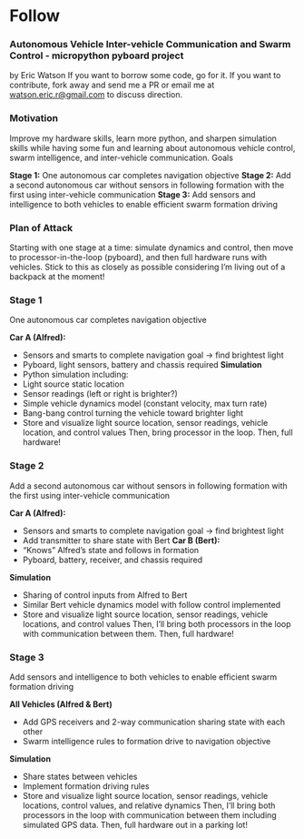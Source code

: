 # Follow
### Autonomous Vehicle Inter-vehicle Communication and Swarm Control - micropython pyboard project
by Eric Watson
If you want to borrow some code, go for it. If you want to contribute, fork away and send me a PR or email me at watson.eric.r@gmail.com to discuss direction.

### Motivation
Improve my hardware skills, learn more python, and sharpen simulation skills while having some fun and learning about autonomous vehicle control, swarm intelligence, and inter-vehicle communication.
Goals

**Stage 1:** One autonomous car completes navigation objective 
**Stage 2:** Add a second autonomous car without sensors in following formation with the first using inter-vehicle communication
**Stage 3:** Add sensors and intelligence to both vehicles to enable efficient swarm formation driving

### Plan of Attack
Starting with one stage at a time: simulate dynamics and control, then move to processor-in-the-loop (pyboard), and then full hardware runs with vehicles. Stick to this as closely as possible considering I’m living out of a backpack at the moment!

### Stage 1
One autonomous car completes navigation objective

**Car A (Alfred):** 
* Sensors and smarts to complete navigation goal → find brightest light
* Pyboard, light sensors, battery and chassis required
**Simulation**
* Python simulation including:
* Light source static location
* Sensor readings (left or right is brighter?)
* Simple vehicle dynamics model (constant velocity, max turn rate)
* Bang-bang control turning the vehicle toward brighter light
* Store and visualize light source location, sensor readings, vehicle location, and control values
Then, bring processor in the loop. Then, full hardware!

### Stage 2
Add a second autonomous car without sensors in following formation with the first using inter-vehicle communication

**Car A (Alfred):** 
* Sensors and smarts to complete navigation goal → find brightest light
* Add transmitter to share state with Bert
**Car B (Bert):** 
* “Knows” Alfred’s state and follows in formation
* Pyboard, battery, receiver, and chassis required

**Simulation**
* Sharing of control inputs from Alfred to Bert
* Similar Bert vehicle dynamics model with follow control implemented
* Store and visualize light source location, sensor readings, vehicle locations, and control values
Then, I’ll bring both processors in the loop with communication between them. Then, full hardware!

### Stage 3 
Add sensors and intelligence to both vehicles to enable efficient swarm formation driving

**All Vehicles (Alfred & Bert)**
* Add GPS receivers and 2-way communication sharing state with each other
* Swarm intelligence rules to formation drive to navigation objective

**Simulation**
* Share states between vehicles
* Implement formation driving rules
* Store and visualize light source location, sensor readings, vehicle locations, control values, and relative dynamics
Then, I’ll bring both processors in the loop with communication between them including simulated GPS data. Then, full hardware out in a parking lot!


